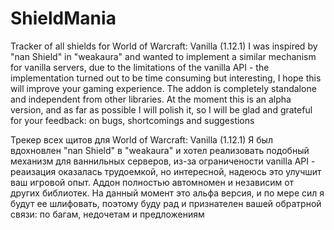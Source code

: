 # ShieldMania
Tracker of all shields for World of Warcraft: Vanilla (1.12.1)
I was inspired by "nan Shield" in "weakaura" and wanted to implement a similar mechanism for vanilla servers, due to the limitations of the vanilla API - the implementation turned out to be time consuming but interesting, I hope this will improve your gaming experience.
The addon is completely standalone and independent from other libraries.
At the moment this is an alpha version, and as far as possible I will polish it, so I will be glad and grateful for your feedback: on bugs, shortcomings and suggestions

Трекер всех щитов для World of Warcraft: Vanilla (1.12.1)
Я был вдохновлен "nan Shield" в "weakaura" и хотел реализовать подобный механизм для ваннильных серверов, из-за ограничености vanilla API - реаизация оказалась трудоемкой, но интересной, надеюсь это улучшит ваш игровой опыт.
Аддон полностью автомномен и независим от других библиотек.
На данный момент это альфа версия, и по мере сил я будут ее шлифовать, поэтому буду рад и признателен вашей обратрной связи: по багам, недочетам и предложениям
